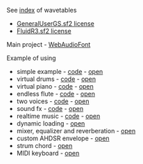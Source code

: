 See [index](https://stkay.github.io/webaudiofontdata/sound/) of wavetables

- [GeneralUserGS.sf2 license](http://www.schristiancollins.com/generaluser.php)
- [FluidR3.sf2 license](https://github.com/musescore/MuseScore/blob/master/share/sound/FluidR3Mono_License.md)

Main project - [WebAudioFont](https://surikov.github.io/webaudiofont/)

Example of using

- simple example - [code](http://jsbin.com/lamidog/1/edit?html,output) - [open](https://surikov.github.io/webaudiofont/examples/simple.html)
- virtual drums - [code](http://jsbin.com/wajopuy/1/edit?html,output) - [open](https://surikov.github.io/webaudiofont/examples/drums.html)
- virtual piano - [code](http://jsbin.com/binelu/1/edit?html,output) - [open](https://surikov.github.io/webaudiofont/examples/piano.html)
- endless flute - [code](http://jsbin.com/midadem/1/edit?html,output) - [open](https://surikov.github.io/webaudiofont/examples/flute.html)
- two voices - [code](http://jsbin.com/vujewem/1/edit?html,output) - [open](https://surikov.github.io/webaudiofont/examples/voices.html)
- sound fx - [code](http://jsbin.com/tipine/1/edit?html,output) - [open](https://surikov.github.io/webaudiofont/examples/fx.html)
- realtime music - [code](https://jsbin.com/wuxilab/2/edit?html,output) - [open](https://surikov.github.io/webaudiofont/examples/realtime.html)
- dynamic loading - [open](https://surikov.github.io/webaudiofont/examples/dynamic.html)
- mixer, equalizer and reverberation - [open](https://surikov.github.io/webaudiofont/examples/mixer.html)
- custom AHDSR envelope - [open](https://surikov.github.io/webaudiofont/examples/ahdsr.html)
- strum chord - [open](https://surikov.github.io/webaudiofont/examples/strum.html)
- MIDI keyboard - [open](https://surikov.github.io/webaudiofont/examples/midikey.html)
